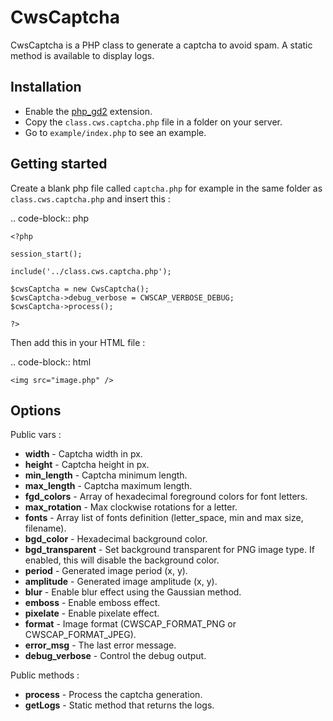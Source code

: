 CwsCaptcha
==========

CwsCaptcha is a PHP class to generate a captcha to avoid spam.
A static method is available to display logs.

Installation
------------

* Enable the [php_gd2](http://www.php.net/manual/en/book.image.php) extension.
* Copy the ``class.cws.captcha.php`` file in a folder on your server.
* Go to ``example/index.php`` to see an example.

Getting started
------------

Create a blank php file called ``captcha.php`` for example in the same folder as ``class.cws.captcha.php`` and insert this :

.. code-block:: php

    <?php
    
    session_start();
    
    include('../class.cws.captcha.php');
    
    $cwsCaptcha = new CwsCaptcha();
    $cwsCaptcha->debug_verbose = CWSCAP_VERBOSE_DEBUG;
    $cwsCaptcha->process();
    
    ?>
    
Then add this in your HTML file :

.. code-block:: html
    
    <img src="image.php" />

Options
-------

Public vars :

* **width** - Captcha width in px.
* **height** - Captcha height in px.
* **min_length** - Captcha minimum length.
* **max_length** - Captcha maximum length.
* **fgd_colors** - Array of hexadecimal foreground colors for font letters.
* **max_rotation** - Max clockwise rotations for a letter.
* **fonts** - Array list of fonts definition (letter_space, min and max size, filename).
* **bgd_color** - Hexadecimal background color.
* **bgd_transparent** - Set background transparent for PNG image type. If enabled, this will disable the background color.
* **period** - Generated image period (x, y).
* **amplitude** - Generated image amplitude (x, y).
* **blur** - Enable blur effect using the Gaussian method.
* **emboss** - Enable emboss effect.
* **pixelate** - Enable pixelate effect.
* **format** - Image format (CWSCAP_FORMAT_PNG or CWSCAP_FORMAT_JPEG).
* **error_msg** - The last error message.
* **debug_verbose** - Control the debug output.

Public methods :

* **process** - Process the captcha generation.
* **getLogs** - Static method that returns the logs.